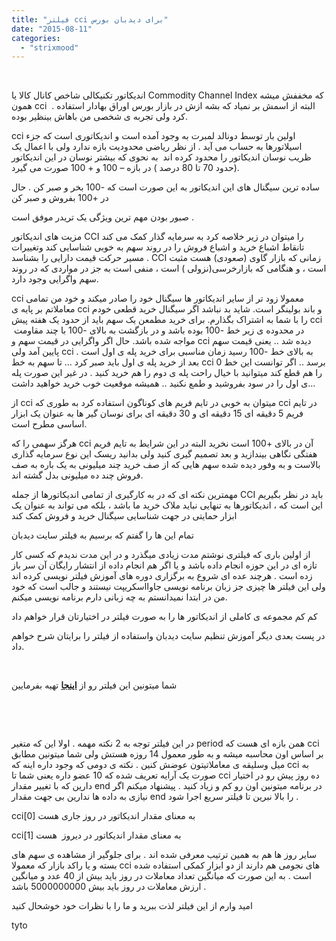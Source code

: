 ```yaml
---
title: "فیلتر cci برای دیدبان بورس"
date: "2015-08-11"
categories: 
  - "strixmood"
---
```


 

اندیکاتور تکنیکالی شاخص کانال کالا یا Commodity Channel Index که مخففش میشه همون cci  . البته از اسمش بر نمیاد که بشه ازش در بازار بورس اوراق بهادار استفاده کرد ولی تجربه ی شخصی من باهاش بینظیر بوده.

cci اولین بار توسط دونالد لمبرت به وجود آمده است و اندیکاتوری است که جزء اسیلاتورها به حساب می آید . از نظر ریاضی محدودیت بازه ندارد ولی با اعمال یک ظریب نوسان اندیکاتور را محدود کرده اند  به نحوی که بیشتر نوسان در این اندیکاتور (حدود 70 تا 80 درصد ) در بازه – 100 و + 100 صورت می گیرد.

ساده ترین سیگنال های این اندیکاتور به این صورت است که -100 بخر و صبر کن . حال در +100 بفروش و صبر کن

صبور بودن مهم ترین ویژگی یک تریدر موفق است .

مزیت های اندیکاتور CCI را میتوان در زیر خلاصه کرد به سرمایه گذار کمک می کند تانقاط اشباع خرید و اشباع فروش را در روند سهم به خوبی شناسایی کند وتغییرات مسیر حرکت قیمت دارایی را بشناسد . CCI زمانی که بازار گاوی (صعودی) هست مثبت است ، و هنگامی که بازارخرسی(نزولی ) است ، منفی است به جز در مواردی که در روند سهم واگرایی وجود دارد.

cci معمولا زود تر از سایر اندیکاتور ها سیگنال خود را صادر میکند و خود من تمامی معاملاتم بر پایه ی cci و باند بولینگر است. شاید بد نباشد اگر سیگنال خرید قطعی خودم را با شما به اشتراک بگذارم. برای خرید مطمعن یک سهم باید از حدود یک هفته پیش cci  در محدوده ی زیر خط -100 بوده باشد و در بازگشت به بالای -100 با چند مقاومت مواجه شده باشد. حال اگر واگرایی در قیمت سهم و cci دیده شد .. یعنی قیمت سهم پایین آمد ولی cci به بالای خط -100 رسید زمان مناسبی برای خرید پله ی اول است . بعد از خرید پله ی اول باید صبر کرد ... تا سهم به خط cci 0 برسد .. اگر توانست این خط را هم قطع کند میتوانید با خیال راحت پله ی دوم را هم خرید کنید . در غیر این صورت پله ی اول را در سود بفروشید و طمع نکنید .. همیشه موقعیت خوب خرید خواهید داشت...

از cci میتوان به خوبی در تایم فریم های کوناگون استفاده کرد به طوری که cci در تایم فریم 5 دقیقه ای 15 دقیقه ای و 30 دقیقه ای برای نوسان گیر ها به عنوان یک ابزار اساسی مطرح است.

هرگز سهمی را که cci آن در بالای +100 است نخرید البته در این شرایط به تایم فریم هفتگی نگاهی بیندازید و بعد تصمیم گیری کنید ولی بدانید ریسک این نوع سرمایه گذاری بالاست و به وفور دیده شده سهم هایی که از صف خرید چند میلیونی به یک باره به صف فروش چند ده میلیونی بدل گشته اند.

مهمترین نکته ای که در به کارگیری از تمامی اندیکاتورها از جمله CCI باید در نظر بگیریم این است که ، اندیکاتورها به تنهایی نباید ملاک خرید ما باشد ، بلکه می تواند به عنوان یک ابزار حمایتی در جهت شناسایی سیگنال خرید و فروش کمک کند

تمام این ها را گفتم که برسیم به فیلتر سایت دیدبان

از اولین باری که فیلتری نوشتم مدت زیادی میگذرد و در این مدت ندیدم که کسی کار تازه ای در این حوزه انجام داده باشد و یا اگر هم انجام داده از انتشار رایگان آن سر باز زده است . هرچند عده ای شروع به برگزاری دوره های آموزش فیلتر نویسی کرده اند ولی این فیلتر ها چیزی جز زبان برنامه نویسی جاوااسکریپت نیستند و جالب است که خود من در ابتدا نمیدانستم به چه زبانی دارم برنامه نویسی میکنم.

کم کم مجموعه ی کاملی از اندیکاتور ها را به صورت فیلتر در اختیارتان قرار خواهم داد

در پست بعدی دیگر آموزش تنظیم سایت دیدبان واستفاده از فیلتر را برایتان شرح خواهم داد.

 

شما میتونین این فیلتر رو از **[اینجا](http://localhost/wp-content/uploads/2016/03/cci.zip)** تهیه بفرمایین

 

 

در این فیلتر توجه به 2 نکته مهمه . اولا این که متغیر period همن بازه ای هست که cci بر اساس اون محاسبه میشه و به طور معمول 14 روزه هستش ولی شما میتونین مطابق میل وسلیقه ی معاملاتیتون عوضش کنین . نکته ی دومی که وجود داره اینه که cci به صورت یک آرایه تعریف شده که 10 عضو داره یعنی شما تا cci ده روز پیش رو در اختیار دارین که با تغییر مقدار end در برنامه میتونین اون رو کم و زیاد کنید . پیشنهاد میکنم اگر نیازی به داده ها ندارین بی جهت مقدار end را بالا نبرین تا فیلتر سریع اجرا شود .

cci\[0\] به معنای مقدار اندیکاتور در روز جاری هست

cci\[1\] به معنای مقدار اندیکاتور در دیروز  هست

سایر روز ها هم به همین ترتیب معرفی شده اند . برای جلوگیر از مشاهده ی سهم های بسته و یا راکد بازار که معمولا cci های نجومی هم دارند از دو ابزار کمکی استفاده شده است . به این صورت که میانگین تعداد معاملات در روز باید بیش از 40 عدد و میانگین ارزش معاملات در روز باید بیش 5000000000 باشد .

امید وارم از این فیلتر لذت ببرید و ما را با نظرات خود خوشحال کنید

tyto

